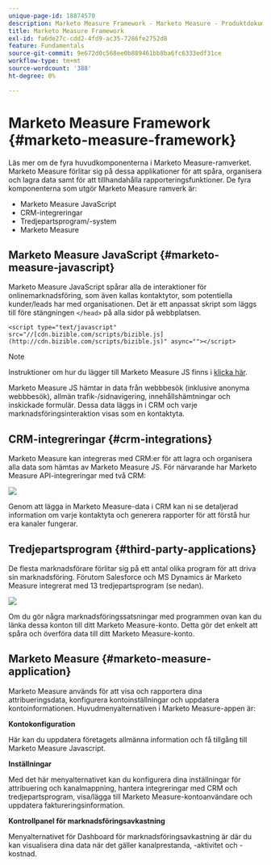 ```yaml
---
unique-page-id: 18874570
description: Marketo Measure Framework - Marketo Measure - Produktdokumentation
title: Marketo Measure Framework
exl-id: fa6de27c-cdd2-4fd9-ac35-7286fe2752d8
feature: Fundamentals
source-git-commit: 9e672d0c568ee0b889461bb8ba6fc6333edf31ce
workflow-type: tm+mt
source-wordcount: '388'
ht-degree: 0%

---
```


# Marketo Measure Framework {#marketo-measure-framework}

Läs mer om de fyra huvudkomponenterna i Marketo Measure-ramverket. Marketo Measure förlitar sig på dessa applikationer för att spåra, organisera och lagra data samt för att tillhandahålla rapporteringsfunktioner. De fyra komponenterna som utgör Marketo Measure ramverk är:

* Marketo Measure JavaScript
* CRM-integreringar
* Tredjepartsprogram/-system
* Marketo Measure

## Marketo Measure JavaScript {#marketo-measure-javascript}

Marketo Measure JavaScript spårar alla de interaktioner för onlinemarknadsföring, som även kallas kontaktytor, som potentiella kunder/leads har med organisationen. Det är ett anpassat skript som läggs till före stängningen `</head>` på alla sidor på webbplatsen.

`<script type="text/javascript" src="//[cdn.bizible.com/scripts/bizible.js](http://cdn.bizible.com/scripts/bizible.js)" async=""></script>`

>[!NOTE]
>
>Instruktioner om hur du lägger till Marketo Measure JS finns i [klicka här](/help/marketo-measure-tracking/setting-up-tracking/adding-marketo-measure-script.md).

Marketo Measure JS hämtar in data från webbbesök (inklusive anonyma webbbesök), allmän trafik-/sidnavigering, innehållshämtningar och inskickade formulär. Dessa data läggs in i CRM och varje marknadsföringsinteraktion visas som en kontaktyta.

## CRM-integreringar {#crm-integrations}

Marketo Measure kan integreras med CRM:er för att lagra och organisera alla data som hämtas av Marketo Measure JS. För närvarande har Marketo Measure API-integreringar med två CRM:

![](assets/1-2.png)

Genom att lägga in Marketo Measure-data i CRM kan ni se detaljerad information om varje kontaktyta och generera rapporter för att förstå hur era kanaler fungerar.

## Tredjepartsprogram {#third-party-applications}

De flesta marknadsförare förlitar sig på ett antal olika program för att driva sin marknadsföring. Förutom Salesforce och MS Dynamics är Marketo Measure integrerat med 13 tredjepartsprogram (se nedan).

![](assets/2-1.png)

Om du gör några marknadsföringssatsningar med programmen ovan kan du länka dessa konton till ditt Marketo Measure-konto. Detta gör det enkelt att spåra och överföra data till ditt Marketo Measure-konto.

## Marketo Measure {#marketo-measure-application}

Marketo Measure används för att visa och rapportera dina attribueringsdata, konfigurera kontoinställningar och uppdatera kontoinformationen. Huvudmenyalternativen i Marketo Measure-appen är:

**Kontokonfiguration**

Här kan du uppdatera företagets allmänna information och få tillgång till Marketo Measure Javascript.

**Inställningar**

Med det här menyalternativet kan du konfigurera dina inställningar för attribuering och kanalmappning, hantera integreringar med CRM och tredjepartsprogram, visa/lägga till Marketo Measure-kontoanvändare och uppdatera faktureringsinformation.

**Kontrollpanel för marknadsföringsavkastning**

Menyalternativet för Dashboard för marknadsföringsavkastning är där du kan visualisera dina data när det gäller kanalprestanda, -aktivitet och -kostnad.
